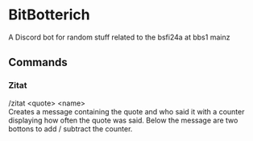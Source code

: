 # BitBotterich
A Discord bot for random stuff related to the bsfi24a at bbs1 mainz

## Commands
### Zitat
/zitat 	&lt;quote&gt; &lt;name&gt; <br>
Creates a message containing the quote and who said it with a counter displaying how often the quote was said. Below the message are two bottons to add / subtract the counter.
